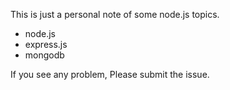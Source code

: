 This is just a personal note of some node.js topics.
- node.js
- express.js
- mongodb

If you see any problem, Please submit the issue.